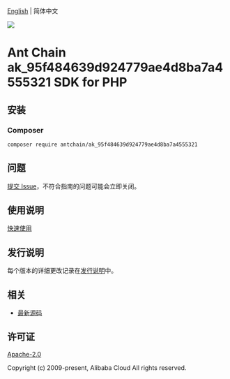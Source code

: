 [English](README.md) | 简体中文

![](https://aliyunsdk-pages.alicdn.com/icons/AlibabaCloud.svg)

# Ant Chain ak_95f484639d924779ae4d8ba7a4555321 SDK for PHP

## 安装

### Composer

```bash
composer require antchain/ak_95f484639d924779ae4d8ba7a4555321
```

## 问题

[提交 Issue](https://github.com/alipay/antchain-openapi-prod-sdk/issues/new)，不符合指南的问题可能会立即关闭。

## 使用说明

[快速使用](https://github.com/alipay/antchain-openapi-prod-sdk)

## 发行说明

每个版本的详细更改记录在[发行说明](./ChangeLog.txt)中。

## 相关

* [最新源码](https://github.com/antchain-openapi-sdk-php)

## 许可证

[Apache-2.0](http://www.apache.org/licenses/LICENSE-2.0)

Copyright (c) 2009-present, Alibaba Cloud All rights reserved.
